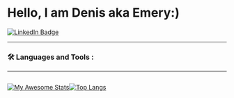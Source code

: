 <h1>Hello, I am Denis aka Emery:)</h1>

<div id="badges">
  <a href="https://www.linkedin.com/in/denis-teluchin/">
    <img src="https://img.shields.io/badge/LinkedIn-blue?style=for-the-badge&logo=linkedin&logoColor=white" alt="LinkedIn Badge"/>
  </a>

</div>

---

### :hammer_and_wrench: Languages and Tools :

---

<div style="display:flex;flex-direction:row;">

[![My Awesome Stats](https://awesome-github-stats.azurewebsites.net/user-stats/emerymastering)](https://git.io/awesome-stats-card)[![Top Langs](https://github-readme-stats.vercel.app/api/top-langs/?username=emerymastering)](https://github.com/anuraghazra/github-readme-stats)

  </div>
